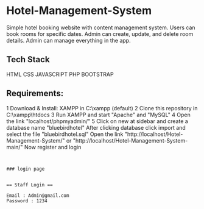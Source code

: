 # Hotel-Management-System

Simple hotel booking website with content management system. Users can book rooms for specific dates. Admin can create, update, and delete room details. Admin can manage everything in the app.


## Tech Stack 

HTML
CSS
JAVASCRIPT
PHP
BOOTSTRAP 


## Requirements:

1 Download & Install: XAMPP in C:\xampp (default)
2 Clone this repository in C:\xampp\htdocs
3 Run XAMPP and start "Apache" and "MySQL"
4 Open the link "localhost/phpmyadmin/"
5 Click on new at sidebar and create a database name "bluebirdhotel"
After clicking database click import and select the file "bluebirdhotel.sql"
Open the link "http://localhost/Hotel-Management-System/" or "http://localhost/Hotel-Management-System-main/"
Now register and login
```


### login page


== Staff Login ==

Email : Admin@gmail.com
Password : 1234

